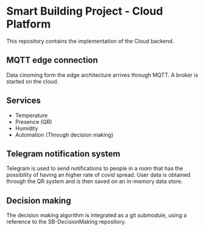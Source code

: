 # Smart Building Project - Cloud Platform

This repository contains the implementation of the Cloud backend.

## MQTT edge connection

Data cinoming form the edge architecture arrives through MQTT. A broker is started on the cloud.

## Services 

- Temperature
- Presence (QR)
- Humidity
- Automation (Through decision making)

## Telegram notification system

Telegram is used to send notifications to people in a room that has the possibility of having an higher rate of covid spread. User data is obtained through the QR system and is then saved on an in-memory data store.

## Decision making

The decision making algorithm is integrated as a git submodule, using a reference to the SB-DecisionMaking repository.

